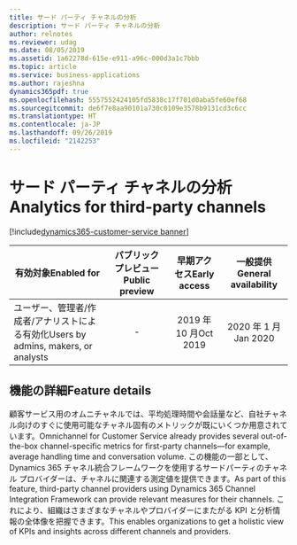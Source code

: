 ```yaml
---
title: サード パーティ チャネルの分析
description: サード パーティ チャネルの分析
author: relnotes
ms.reviewer: udag
ms.date: 08/05/2019
ms.assetid: 1a62278d-615e-e911-a96c-000d3a1c7bbb
ms.topic: article
ms.service: business-applications
ms.author: rajeshna
dynamics365pdf: true
ms.openlocfilehash: 5557552424105fd5838c17f701d0aba5fe60ef68
ms.sourcegitcommit: de6f7e8aa90101a730c0109e3578b9131cd3c6cc
ms.translationtype: HT
ms.contentlocale: ja-JP
ms.lasthandoff: 09/26/2019
ms.locfileid: "2142253"
---
```

# <a name="analytics-for-third-party-channels"></a><span data-ttu-id="3d6b0-103">サード パーティ チャネルの分析</span><span class="sxs-lookup"><span data-stu-id="3d6b0-103">Analytics for third-party channels</span></span>
[!include[dynamics365-customer-service banner](../includes/dynamics365-customer-service.md)]

| <span data-ttu-id="3d6b0-104">有効対象</span><span class="sxs-lookup"><span data-stu-id="3d6b0-104">Enabled for</span></span>    |  <span data-ttu-id="3d6b0-105">パブリック プレビュー</span><span class="sxs-lookup"><span data-stu-id="3d6b0-105">Public preview</span></span> | <span data-ttu-id="3d6b0-106">早期アクセス</span><span class="sxs-lookup"><span data-stu-id="3d6b0-106">Early access</span></span> | <span data-ttu-id="3d6b0-107">一般提供</span><span class="sxs-lookup"><span data-stu-id="3d6b0-107">General availability</span></span> | 
| ---------- | :----------: |:----------: |:----------: |
|<span data-ttu-id="3d6b0-108">ユーザー、管理者/作成者/アナリストによる有効化</span><span class="sxs-lookup"><span data-stu-id="3d6b0-108">Users by admins, makers, or analysts</span></span>|-|<span data-ttu-id="3d6b0-109">2019 年 10 月</span><span class="sxs-lookup"><span data-stu-id="3d6b0-109">Oct 2019</span></span>| <span data-ttu-id="3d6b0-110">2020 年 1 月</span><span class="sxs-lookup"><span data-stu-id="3d6b0-110">Jan 2020</span></span>|






## <a name="feature-details"></a><span data-ttu-id="3d6b0-111">機能の詳細</span><span class="sxs-lookup"><span data-stu-id="3d6b0-111">Feature details</span></span>
<!--feature detail start -->
<span data-ttu-id="3d6b0-112">顧客サービス用のオムニチャネルでは、平均処理時間や会話量など、自社チャネル向けのすぐに使用可能なチャネル固有のメトリックが既にいくつか用意されています。</span><span class="sxs-lookup"><span data-stu-id="3d6b0-112">Omnichannel for Customer Service already provides several out-of-the-box channel-specific metrics for first-party channels—for example, average handling time and conversation volume.</span></span> <span data-ttu-id="3d6b0-113">この機能の一部として、Dynamics 365 チャネル統合フレームワークを使用するサードパーティのチャネル プロバイダーは、チャネルに関連する測定値を提供できます。</span><span class="sxs-lookup"><span data-stu-id="3d6b0-113">As part of this feature, third-party channel providers using Dynamics 365 Channel Integration Framework can provide relevant measures for their channels.</span></span> <span data-ttu-id="3d6b0-114">これにより、組織はさまざまなチャネルやプロバイダーにまたがる KPI と分析情報の全体像を把握できます。</span><span class="sxs-lookup"><span data-stu-id="3d6b0-114">This enables organizations to get a holistic view of KPIs and insights across different channels and providers.</span></span>
<!--feature detail end -->











